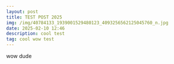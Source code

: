 ```yaml
---
layout: post
title: TEST POST 2025
img: /img/40784133_1939001529480123_4093256562125045760_n.jpg
date: 2025-02-10 12:46
description: cool test
tag: cool wow test
---
```

wow dude